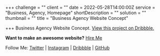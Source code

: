 +++
challenge = ""
client = ""
date = 2022-05-28T14:00:00Z
service = "Business, Agency, Homepage"
shortDescription = ""
solution = ""
thumbnail = ""
title = "Business Agency Website Concept"

+++
Business Agency Website Concept. [View this project on Dribbble.](https://dribbble.com/shots/18355132-Business-Agency-Website)

**Want to make an awesome website?** [Hire Me](https://www.fiverr.com/avizitrx)

Follow Me:  [Twitter](https://twitter.com/avizitRX)  |  [Instagram](https://www.instagram.com/avizitrx/)  |  [Dribbble](https://dribbble.com/avizitRX)  |  [GitHub](https://github.com/avizitRX)